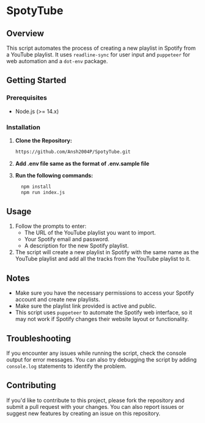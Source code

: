 # SpotyTube

## Overview


This script automates the process of creating a new playlist in Spotify from a YouTube playlist. It uses `readline-sync` for user input and `puppeteer` for web automation and a `dot-env` package.

## Getting Started

### Prerequisites

- Node.js (>= 14.x)
  
### Installation

1. **Clone the Repository:**

   ```bash
   https://github.com/Ansh2004P/SpotyTube.git

2. **Add .env file same as the format of .env.sample file**

3. **Run the following commands:**
   ```bash
     npm install
     npm run index.js

## Usage
1. Follow the prompts to enter:
	* The URL of the YouTube playlist you want to import.
	* Your Spotify email and password.
	* A description for the new Spotify playlist.
2. The script will create a new playlist in Spotify with the same name as the YouTube playlist and add all the tracks from the YouTube playlist to it.

## Notes

* Make sure you have the necessary permissions to access your Spotify account and create new playlists.
* Make sure the playlist link provided is active and public.
* This script uses `puppeteer` to automate the Spotify web interface, so it may not work if Spotify changes their website layout or functionality.

## Troubleshooting

If you encounter any issues while running the script, check the console output for error messages. You can also try debugging the script by adding `console.log` statements to identify the problem.

## Contributing

If you'd like to contribute to this project, please fork the repository and submit a pull request with your changes. You can also report issues or suggest new features by creating an issue on this repository.
